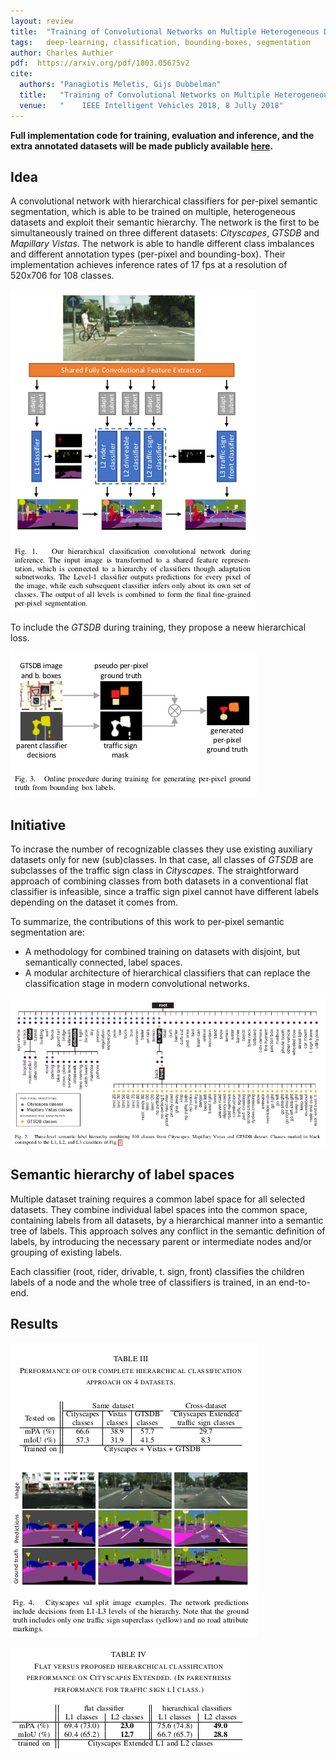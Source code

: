 ```yaml
---
layout: review
title:  "Training of Convolutional Networks on Multiple Heterogeneous Datasets for Street Scene Semantic Segmentation"
tags:   deep-learning, classification, bounding-boxes, segmentation
author: Charles Authier
pdf:  https://arxiv.org/pdf/1803.05675v2
cite:
  authors: "Panagiotis Meletis, Gijs Dubbelman"
  title:   "Training of Convolutional Networks on Multiple Heterogeneous Datasets for Street Scene Semantic Segmentation"
  venue:   " 	IEEE Intelligent Vehicles 2018, 8 Jully 2018"
---
```


**Full implementation code for training, evaluation and inference, and
the extra annotated datasets will be made publicly available [here](https://github.com/pmeletis/hierarchical-semantic-segmentation).**

## Idea
A convolutional network with hierarchical classifiers for per-pixel semantic segmentation, which is able to be trained on multiple, heterogeneous datasets and exploit their semantic hierarchy.
The network is the first to be simultaneously trained on three different datasets: *Cityscapes*, *GTSDB* and *Mapillary Vistas*.
The network is able to handle different class imbalances and different annotation types (per-pixel and bounding-box).
Their implementation achieves inference rates of 17 fps at a resolution of 520x706 for 108 classes.

![](/deep-learning/images/multipledataset/multipledataset_network.png)

To include the *GTSDB* during training, they propose a neew hierarchical loss.

![](/deep-learning/images/multipledataset/multipledataset_bb.png)

## Initiative
To incrase the number of recognizable classes they use existing auxiliary datasets only for new (sub)classes. In that case, all classes of *GTSDB* are subclasses of the traffic sign class in *Cityscapes*. The straightforward approach of combining classes from both datasets in a conventional flat classifier is infeasible, since a traffic sign pixel cannot have different labels depending on the dataset it comes from.

To summarize, the contributions of this work to per-pixel semantic segmentation are:
* A methodology for combined training on datasets with disjoint, but semantically connected, label spaces.
* A modular architecture of hierarchical classifiers that can replace the classification stage in modern convolutional networks.

![](/deep-learning/images/multipledataset/multipledataset_h.png)

## Semantic hierarchy of label spaces

Multiple dataset training requires a common label space for all selected datasets.
They combine individual label spaces into the common space, containing labels from all datasets, by a hierarchical manner into a semantic tree of labels.
This approach solves any conflict in the semantic definition of labels, by introducing the necessary parent or intermediate nodes and/or grouping of existing labels.

Each classifier (root, rider, drivable, t. sign, front) classifies the children labels of a node and the whole tree of classifiers is trained, in an end-to-end.

## Results

![](/deep-learning/images/multipledataset/multipledataset_ri.png)

![](/deep-learning/images/multipledataset/multipledataset_rt.png)
